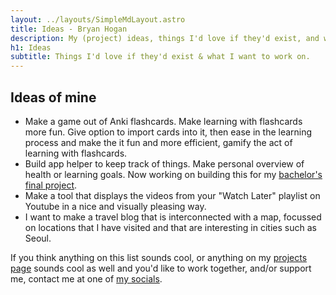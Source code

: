 ```yaml
---
layout: ../layouts/SimpleMdLayout.astro
title: Ideas - Bryan Hogan
description: My (project) ideas, things I'd love if they'd exist, and what I want to work on.
h1: Ideas
subtitle: Things I'd love if they'd exist & what I want to work on.
---
```


<h2 class="text-align-center">Ideas of mine</h2>

- Make a game out of Anki flashcards. Make learning with flashcards more fun. Give option to import cards into it, then ease in the learning process and make the it fun and more efficient, gamify the act of learning with flashcards.
- Build app helper to keep track of things. Make personal overview of health or learning goals. Now working on building this for my [bachelor's final project](/blog/coco-final-dev-diary).
- Make a tool that displays the videos from your "Watch Later" playlist on Youtube in a nice and visually pleasing way.
- I want to make a travel blog that is interconnected with a map, focussed on locations that I have visited and that are interesting in cities such as Seoul.

If you think anything on this list sounds cool, or anything on my [projects page](/projects) sounds cool as well and you'd like to work together, and/or support me, contact me at one of [my socials](/socials).